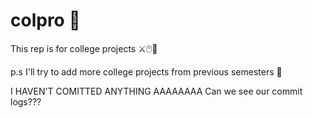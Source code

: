 # colpro 🔬

This rep is for college projects ⚔️🖱️💾

p.s I'll try to add more college projects from previous semesters 🌝


I HAVEN'T COMITTED ANYTHING AAAAAAAA 
Can we see our commit logs???
